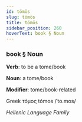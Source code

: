 ```yaml
---
id: tömös
slug: tömös
title: tömös
sidebar_position: 260
hoverText: book § Noun
---
```


### book § Noun

**Verb**: to be a tome/book

**Noun**: a tome/book

**Modifier**: tome/book-related

Greek τόμος tómos /ˈto.mos/

*Hellenic Language Family*